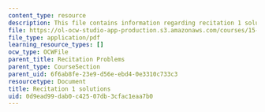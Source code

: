 ```yaml
---
content_type: resource
description: This file contains information regarding recitation 1 solutions.
file: https://ol-ocw-studio-app-production.s3.amazonaws.com/courses/15-053-optimization-methods-in-management-science-spring-2013/0d9ead99dab0c42507db3cfac1eaa7b0_MIT15_053S13_rec01sol.pdf
file_type: application/pdf
learning_resource_types: []
ocw_type: OCWFile
parent_title: Recitation Problems
parent_type: CourseSection
parent_uid: 6f6ab8fe-23e9-d56e-ebd4-0e3310c733c3
resourcetype: Document
title: Recitation 1 solutions
uid: 0d9ead99-dab0-c425-07db-3cfac1eaa7b0
---
```

